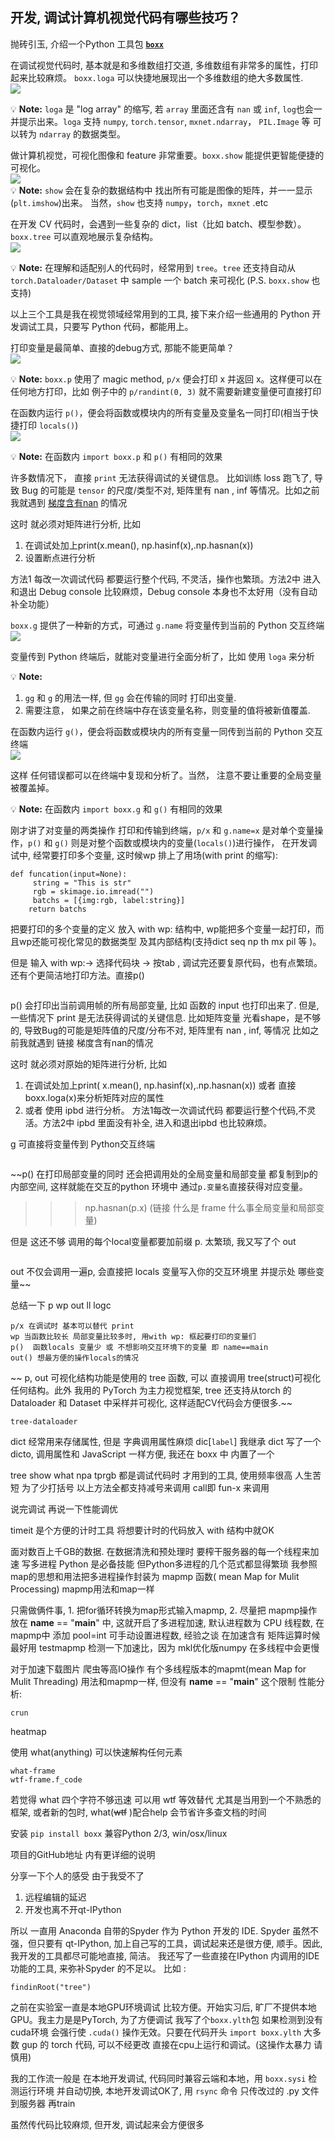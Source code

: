 ## 开发, 调试计算机视觉代码有哪些技巧？

抛砖引玉, 介绍一个Python 工具包 [**`boxx`**](https://github.com/DIYer22/boxx)


在调试视觉代码时, 基本就是和多维数组打交道, 多维数组有非常多的属性，打印起来比较麻烦。 `boxx.loga` 可以快捷地展现出一个多维数组的绝大多数属性.    
![](./gif/loga.gif)    

💡 **Note:** `loga` 是 "log array" 的缩写, 若 `array` 里面还含有 `nan` 或 `inf`, `log`也会一并提示出来。`loga` 支持 `numpy`, `torch.tensor`, `mxnet.ndarray`， `PIL.Image` 等 可以转为 `ndarray` 的数据类型。



做计算机视觉，可视化图像和 feature 非常重要。`boxx.show` 能提供更智能便捷的可视化。   
![](./gif/show.gif)    
💡 **Note:** `show` 会在复杂的数据结构中 找出所有可能是图像的矩阵，并一一显示(`plt.imshow`)出来。 当然，`show` 也支持 `numpy`，`torch`，`mxnet` .etc


在开发 CV 代码时，会遇到一些复杂的 dict，list（比如 batch、模型参数）。`boxx.tree` 可以直观地展示复杂结构。   
![](./gif/tree.gif)    

💡 **Note:** 在理解和适配别人的代码时，经常用到 `tree`。`tree` 还支持自动从 `torch.Dataloader/Dataset` 中 sample 一个 batch 来可视化 (P.S. `boxx.show` 也支持) 


以上三个工具是我在视觉领域经常用到的工具, 接下来介绍一些通用的 Python 开发调试工具，只要写 Python 代码，都能用上。

打印变量是最简单、直接的debug方式, 那能不能更简单？   
![](./img/p.png)    

💡 **Note:** `boxx.p` 使用了 magic method, `p/x` 便会打印 x 并返回 x。这样便可以在任何地方打印，比如 例子中的 `p/randint(0, 3)` 就不需要新建变量便可直接打印


在函数内运行 `p()`，便会将函数或模块内的所有变量及变量名一同打印(相当于快捷打印 `locals()`)    
![](./img/p_call.png)    

💡 **Note:** 在函数内 `import boxx.p` 和 `p()` 有相同的效果


许多数情况下， 直接 `print` 无法获得调试的关键信息。 比如训练 loss 跑飞了, 导致 Bug 的可能是 `tensor` 的尺度/类型不对, 矩阵里有 nan , inf 等情况。比如之前我就遇到 [梯度含有nan](https://www.zhihu.com/question/67209417/answer/277425438) 的情况

这时 就必须对矩阵进行分析, 比如
 1. 在调试处加上print(x.mean(), np.hasinf(x),.np.hasnan(x))
 2. 设置断点进行分析    
 
方法1 每改一次调试代码 都要运行整个代码, 不灵活，操作也繁琐。方法2中 进入和退出 Debug console 比较麻烦，Debug console 本身也不太好用（没有自动补全功能） 

`boxx.g` 提供了一种新的方式，可通过 `g.name` 将变量传到当前的 Python 交互终端   
![](./gif/g.gif)    

变量传到 Python 终端后，就能对变量进行全面分析了，比如 使用 `loga` 来分析

💡 **Note:** 

1. `gg` 和 `g` 的用法一样, 但 `gg` 会在传输的同时 打印出变量. 
2. 需要注意， 如果之前在终端中存在该变量名称，则变量的值将被新值覆盖.

在函数内运行 `g()`，便会将函数或模块内的所有变量一同传到当前的 Python 交互终端     
![](./gif/g_call.gif)    

这样 任何错误都可以在终端中复现和分析了。当然， 注意不要让重要的全局变量被覆盖掉。

💡 **Note:** 在函数内 `import boxx.g` 和 `g()` 有相同的效果


刚才讲了对变量的两类操作 打印和传输到终端，`p/x` 和 `g.name=x` 是对单个变量操作，`p()` 和 `g()` 则是对整个函数或模块内的变量(`locals()`)进行操作，
在开发调试中, 经常要打印多个变量, 这时候wp 排上了用场(with print 的缩写):
```
def funcation(input=None):
     string = "This is str"
     rgb = skimage.io.imread("")
     batchs = [{img:rgb, label:string}]
    return batchs
```
把要打印的多个变量的定义 放入 with wp: 结构中, wp能把多个变量一起打印，而且wp还能可视化常见的数据类型 及其内部结构(支持dict seq np th mx pil 等 )。

但是 输入 with wp:-> 选择代码块 -> 按tab , 调试完还要复原代码，也有点繁琐。 还有个更简洁地打印方法。直接p()
```

```
p() 会打印出当前调用帧的所有局部变量, 比如 函数的 input 也打印出来了.  但是,  一些情况下 print 是无法获得调试的关键信息. 比如矩阵变量 光看shape，是不够的, 导致Bug的可能是矩阵值的尺度/分布不对, 矩阵里有 nan , inf, 等情况 比如之前我就遇到 链接 梯度含有nan的情况

这时 就必须对原始的矩阵进行分析, 比如
1. 在调试处加上print( x.mean(), np.hasinf(x),.np.hasnan(x)) 或者 直接boxx.loga(x)来分析矩阵对应的属性
2. 或者 使用 ipbd 进行分析。
方法1每改一次调试代码 都要运行整个代码,不灵活。方法2中 ipbd 里面没有补全, 进入和退出ipbd 也比较麻烦。 

g 可直接将变量传到 Python交互终端
```

```
 ~~p()  在打印局部变量的同时 还会把调用处的全局变量和局部变量 都复制到p的内部空间, 这样就能在交互的python 环境中 通过`p.变量名`直接获得对应变量。
>>> np.hasnan(p.x)
(链接 什么是 frame 什么事全局变量和局部变量)

但是 这还不够 调用的每个local变量都要加前缀 p. 太繁琐, 我又写了个 out 

```

```
out 不仅会调用一遍p, 会直接把 locals 变量写入你的交互环境里 并提示处 哪些变量~~

总结一下 p wp out ll logc
```
p/x 在调试时 基本可以替代 print
wp 当函数比较长 局部变量比较多时, 用with wp: 框起要打印的变量们
p()  函数locals 变量少 或 不想影响交互环境下的变量 即 name==main
out() 想最方便的操作locals的情况
```


~~ p, out 可视化结构功能是使用的 tree 函数, 可以 直接调用 tree(struct)可视化任何结构。此外 我用的 PyTorch 为主力视觉框架,  tree 还支持从torch 的 Dataloader 和 Dataset 中采样并可视化, 这样适配CV代码会方便很多.~~
```
tree-dataloader
```
 dict 经常用来存储属性, 但是 字典调用属性麻烦 dic[`label`] 我继承 dict 写了一个dicto, 调用属性和 JavaScript 一样方便, 
我还在 boxx 中 内置了一个

tree show what npa tprgb 都是调试代码时 才用到的工具, 使用频率很高 人生苦短 为了少打括号 以上方法全都支持减号来调用 call即 fun-x 来调用

说完调试 再说一下性能调优

timeit 是个方便的计时工具 将想要计时的代码放入 with 结构中就OK

面对数百上千GB的数据. 在数据清洗和预处理时 要榨干服务器的每一个线程来加速 写多进程 Python 是必备技能  但Python多进程的几个范式都显得繁琐 我参照map的思想和用法把多进程操作封装为 mapmp 函数( mean Map for Mulit Processing) mapmp用法和map一样

只需做俩件事, 1. 把for循环转换为map形式输入mapmp, 2. 尽量把 mapmp操作放在 __name__ == "__main__" 中, 这就开启了多进程加速, 默认进程数为 CPU 线程数, 在mapmp中 添加 pool=int 可手动设置进程数, 经验之谈 在加速含有 矩阵运算时候 最好用 testmapmp 检测一下加速比，因为 mkl优化版numpy 在多线程中会更慢

对于加速下载图片 爬虫等高IO操作 有个多线程版本的mapmt(mean Map for Mulit Threading) 用法和mapmp一样, 但没有 __name__ == "__main__" 这个限制
性能分析:
```
crun
```
heatmap

使用 what(anything) 可以快速解构任何元素
```
what-frame
wtf-frame.f_code
```
若觉得 what 四个字符不够迅速 可以用 wtf 等效替代
尤其是当用到一个不熟悉的框架, 或者新的包时, what(~~wtf~~ )配合help 会节省许多查文档的时间


安装 `pip install boxx` 兼容Python 2/3, win/osx/linux

项目的GitHub地址 内有更详细的说明

分享一下个人的感受
由于我受不了
1. 远程编辑的延迟
2. 开发也离不开qt-IPython

所以 一直用 Anaconda 自带的Spyder 作为 Python 开发的 IDE. Spyder 虽然不强，但只要有 qt-IPython, 加上自己写的工具，调试起来还是很方便, 顺手。因此, 我开发的工具都尽可能地直接, 简洁。 我还写了一些直接在IPython 内调用的IDE功能的工具, 来弥补Spyder 的不足以。 比如 :
```
findinRoot("tree")
```

  
之前在实验室一直是本地GPU环境调试 比较方便。开始实习后, 旷厂不提供本地GPU。我主力是是PyTorch, 为了方便调试  我写了个`boxx.ylth`包 如果检测到没有cuda环境 会强行使 `.cuda()` 操作无效。只要在代码开头 `import boxx.ylth` 大多数 gup 的 torch 代码, 可以不经更改 直接在cpu上运行和调试。(这操作太暴力 请慎用)


我的工作流一般是
在本地开发调试, 代码同时兼容云端和本地，用 `boxx.sysi` 检测运行环境 并自动切换, 本地开发调试OK了, 用 `rsync` 命令 只传改过的 .py 文件到服务器 再train

虽然传代码比较麻烦, 但开发, 调试起来会方便很多
